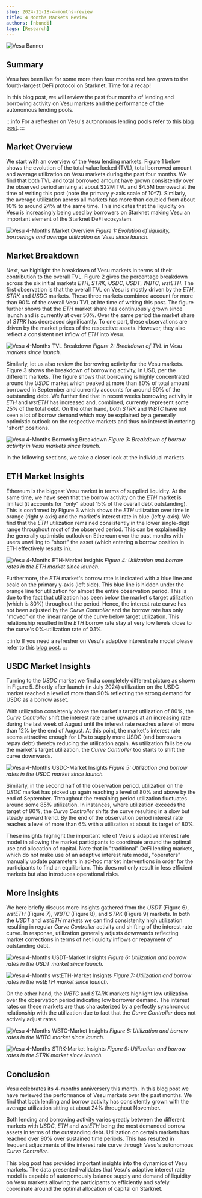 ```yaml
---
slug: 2024-11-18-4-months-review
title: 4 Months Markets Review
authors: [nbundi]
tags: [Research]
---
```


![Vesu Banner](banner_c.png)


## Summary

Vesu has been live for some more than four months and has grown to the fourth-largest DeFi protocol on Starknet. 
Time for a recap!

In this blog post, we will review the past four months of lending and borrowing activity on Vesu markets and the performance of the autonomous lending pools.

:::info
For a refresher on Vesu's autonomous lending pools refer to this [blog post](https://docs.vesu.xyz/blog/2024-03-15-vesu-protocol).
:::

## Market Overview

We start with an overview of the Vesu lending markets. 
Figure 1 below shows the evolution of the total value locked (TVL), total borrowed amount and average utilization on Vesu markets during the past four months.
We find that both TVL and total borrowed amount have grown consistently over the observed period arriving at about $22M TVL and $4.5M borrowed at the time of writing this post (note the primary y-axis scale of 10^7).
Similarly, the average utilization across all markets has more than doubled from about 10% to around 24% at the same time. This indicates that the liquidity on Vesu is increasingly being used by borrowers on Starknet making Vesu an important element of the Starknet DeFi ecosystem.

![Vesu 4-Months Market Overview](./2024-07-15_2024-11-17_total.png "Vesu 4-Months Market Overview")
_Figure 1: Evolution of liquidity, borrowings and average utilization on Vesu since launch._


## Market Breakdown

Next, we highlight the breakdown of Vesu markets in terms of their contribution to the overall TVL. Figure 2 gives the percentage breakdown across the six initial markets _ETH_, _STRK_, _USDC_, _USDT_, _WBTC_, _wstETH_. 
The first observation is that the overall TVL on Vesu is mostly driven by the _ETH_, _STRK_ and _USDC_ markets. These three markets combined account for more than 90% of the overall Vesu TVL at hte time of writing this post.
The figure further shows that the _ETH_ market share has continuously grown since launch and is currently at over 50%. Over the same period the market share of _STRK_ has decreased significantly. To one part, these observations are driven by the market prices of the respecitve assets. However, they also reflect a consistent net inflow of _ETH_ into Vesu.

![Vesu 4-Months TVL Breakdown](./2024-07-15_2024-11-17_tvl_breakdown.png "Vesu 4-Months TVL Breakdown")
_Figure 2: Breakdown of TVL in Vesu markets since launch._

Similarly, let us also review the borrowing activity for the Vesu markets. Figure 3 shows the breakdown of borrowing activity, in USD, per the different markets. The figure shows that borrowing is highly concentrated around the _USDC_ market which peaked at more than 80% of total amount borrowed in September and currently accounts for around 60% of the outstanding debt. We further find that in recent weeks borrowing activity in _ETH_ and _wstETH_ has increased and, combined, currently represent some 25% of the total debt. On the other hand, both _STRK_ and _WBTC_ have not seen a lot of borrow demand which may be explained by a generally optimistic outlook on the respective markets and thus no interest in entering "short" positions.

![Vesu 4-Months Borrowing Breakdown](./2024-07-15_2024-11-17_borrowing_breakdown.png "Vesu 4-Months Borrowing Breakdown")
_Figure 3: Breakdown of borrow activity in Vesu markets since launch._

In the following sections, we take a closer look at the individual markets.

## ETH Market Insights

Ethereum is the biggest Vesu market in terms of supplied liquidity. At the same time, we have seen that the borrow activity on the _ETH_ market is limited (it accounts for "only" about 15% of the overall debt outstanding). This is confirmed by Figure 3 which shows the _ETH_ utilization over time in orange (right y-axis) and the market's interest rate in blue (left y-axis). We find that the _ETH_ utilization remained consistently in the lower single-digit range throughout most of the observed period. This can be explained by the generally optimistic outlook on Ethereum over the past months with users unwilling to "short" the asset (which entering a borrow position in ETH effectively results in).

![Vesu 4-Months ETH-Market Insights](./2024-07-15_2024-11-17_ETH.png "Vesu 4-Months ETH-Market Insights")
_Figure 4: Utilization and borrow rates in the ETH market since launch._

Furthermore, the _ETH_ market's borrow rate is indicated with a blue line and scale on the primary y-axis (left side). This blue line is hidden under the orange line for utilization for almost the entire observation period. This is due to the fact that utilization has been below the market's target utilization (which is 80%) throughout the period. Hence, the interest rate curve has not been adjusted by the _Curve Controller_ and the borrow rate has only "moved" on the linear range of the curve below target utilization. This relationship resulted in the _ETH_ borrow rate stay at very low levels close to the curve's 0%-utilization rate of 0.1%.

:::info
If you need a refresher on Vesu's adaptive interest rate model please refer to this [blog post](https://docs.vesu.xyz/blog/2024-04-03-vesu-lending-hooks#adaptive-interest-rates).
:::

## USDC Market Insights

Turning to the _USDC_ market we find a completely different picture as shown in Figure 5. Shortly after launch (in July 2024) utilization on the USDC market reached a level of more than 90% reflecting the strong demand for USDC as a borrow asset.

With utilization consistenly above the market's target utilization of 80%, the _Curve Controller_ shift the interest rate curve upwards at an increasing rate during the last week of August until the interest rate reaches a level of more than 12% by the end of August. At this point, the market's interest rate seems attractive enough for LPs to supply more USDC (and borrowers repay debt) thereby reducing the utilization again. As utilization falls below the market's target utilization, the _Curve Controller_ too starts to shift the curve downwards.

![Vesu 4-Months USDC-Market Insights](./2024-07-15_2024-11-17_USDC.png "Vesu 4-Months USDC-Market Insights")
_Figure 5: Utilization and borrow rates in the USDC market since launch._

Similarly, in the second half of the observation period, utilization on the _USDC_ market has picked up again reaching a level of 80% and above by the end of September. Throughout the remaining period utilization fluctuates around some 85% utilization. In instances, where utilization exceeds the target of 80%, the _Curve Controller_ shifts the curve resulting in a slow but steady upward trend. By the end of the observation period interest rate reaches a level of more than 6% with a utilization at about its target of 80%.

These insights highlight the important role of Vesu's adaptive interest rate model in allowing the market participants to coordinate around the optimal use and allocation of capital. Note that in "traditional" DeFi lending markets, which do not make use of an adaptive interest rate model, "operators" manually update parameters in ad-hoc market interventions in order for the participants to find an equilibrium. This does not only result in less efficient markets but also introduces operational risks.


## More Insights

We here briefly discuss more insights gathered from the _USDT_ (Figure 6), _wstETH_ (Figure 7), _WBTC_ (Figure 8), and _STRK_ (Figure 9) markets. In both the _USDT_ and _wstETH_ markets we can find consistenlty high utilization resulting in regular _Curve Controller_ activity and shifting of the interest rate curve. In response, utilization generally adjusts downwards reflecting market corrections in terms of net liquidity inflows or repayment of outstanding debt.

![Vesu 4-Months USDT-Market Insights](./2024-07-15_2024-11-17_USDT.png "Vesu 4-Months USDT-Market Insights")
_Figure 6: Utilization and borrow rates in the USDT market since launch._

![Vesu 4-Months wstETH-Market Insights](./2024-07-15_2024-11-17_wstETH.png "Vesu 4-Months wstETH-Market Insights")
_Figure 7: Utilization and borrow rates in the wstETH market since launch._

On the other hand, the _WBTC_ and _STARK_ markets highlight low utilization over the observation period indicating low borrower demand. The interest rates on these markets are thus characterized by a perfectly synchronous relationship with the utilization due to fact that the _Curve Controller_ does not actively adjust rates.

![Vesu 4-Months WBTC-Market Insights](./2024-07-15_2024-11-17_WBTC.png "Vesu 4-Months WBTC-Market Insights")
_Figure 8: Utilization and borrow rates in the WBTC market since launch._

![Vesu 4-Months STRK-Market Insights](./2024-07-15_2024-11-17_STRK.png "Vesu 4-Months STRK-Market Insights")
_Figure 9: Utilization and borrow rates in the STRK market since launch._


## Conclusion

Vesu celebrates its 4-months anniversery this month. In this blog post we have reviewed the performance of Vesu markets over the past months. We find that both lending and borrow activity has consistently grown with the average utilization sitting at about 24% throughout November. 

Both lending and borrowing activity varies greatly between the different markets with _USDC_, _ETH_ and _wstETH_ being the most demanded borrow assets in terms of the outstanding debt. Utilization on certain markets has reached over 90% over sustained time periods. This has resulted in frequent adjustments of the interest rate curve through Vesu's autonomous _Curve Controller_.

This blog post has provided important insights into the dynamics of Vesu markets. The data presented validates that Vesu's adaptive interest rate model is capable of autonomously balance supply and demand of liquidity on Vesu markets allowing the participants to efficiently and safely coordinate around the optimal allocation of capital on Starknet.